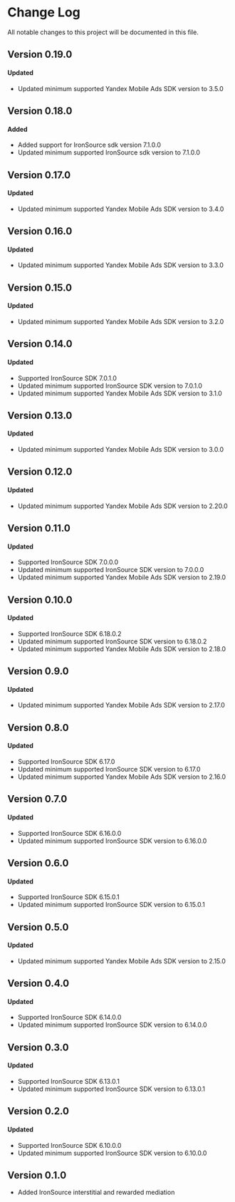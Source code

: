 # Change Log
All notable changes to this project will be documented in this file.

## Version 0.19.0

#### Updated
* Updated minimum supported Yandex Mobile Ads SDK version to 3.5.0

## Version 0.18.0

#### Added
* Added support for IronSource sdk version 7.1.0.0
* Updated minimum supported IronSource sdk version to 7.1.0.0

## Version 0.17.0

#### Updated
* Updated minimum supported Yandex Mobile Ads SDK version to 3.4.0

## Version 0.16.0

#### Updated
* Updated minimum supported Yandex Mobile Ads SDK version to 3.3.0

## Version 0.15.0

#### Updated
* Updated minimum supported Yandex Mobile Ads SDK version to 3.2.0

## Version 0.14.0

#### Updated
* Supported IronSource SDK 7.0.1.0
* Updated minimum supported IronSource SDK version to 7.0.1.0
* Updated minimum supported Yandex Mobile Ads SDK version to 3.1.0

## Version 0.13.0

#### Updated
* Updated minimum supported Yandex Mobile Ads SDK version to 3.0.0

## Version 0.12.0

#### Updated
* Updated minimum supported Yandex Mobile Ads SDK version to 2.20.0

## Version 0.11.0

#### Updated
* Supported IronSource SDK 7.0.0.0
* Updated minimum supported IronSource SDK version to 7.0.0.0
* Updated minimum supported Yandex Mobile Ads SDK version to 2.19.0

## Version 0.10.0

#### Updated
* Supported IronSource SDK 6.18.0.2
* Updated minimum supported IronSource SDK version to 6.18.0.2
* Updated minimum supported Yandex Mobile Ads SDK version to 2.18.0

## Version 0.9.0

#### Updated
* Updated minimum supported Yandex Mobile Ads SDK version to 2.17.0

## Version 0.8.0

#### Updated
* Supported IronSource SDK 6.17.0
* Updated minimum supported IronSource SDK version to 6.17.0
* Updated minimum supported Yandex Mobile Ads SDK version to 2.16.0

## Version 0.7.0

#### Updated
* Supported IronSource SDK 6.16.0.0
* Updated minimum supported IronSource SDK version to 6.16.0.0

## Version 0.6.0

#### Updated
* Supported IronSource SDK 6.15.0.1
* Updated minimum supported IronSource SDK version to 6.15.0.1

## Version 0.5.0

#### Updated
* Updated minimum supported Yandex Mobile Ads SDK version to 2.15.0

## Version 0.4.0

#### Updated
* Supported IronSource SDK 6.14.0.0
* Updated minimum supported IronSource SDK version to 6.14.0.0

## Version 0.3.0

#### Updated
* Supported IronSource SDK 6.13.0.1
* Updated minimum supported IronSource SDK version to 6.13.0.1

## Version 0.2.0

#### Updated
* Supported IronSource SDK 6.10.0.0
* Updated minimum supported IronSource SDK version to 6.10.0.0

## Version 0.1.0
* Added IronSource interstitial and rewarded mediation
